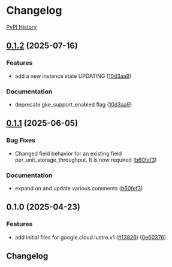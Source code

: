 # Changelog

[PyPI History][1]

[1]: https://pypi.org/project/google-cloud-lustre/#history

## [0.1.2](https://github.com/googleapis/google-cloud-python/compare/google-cloud-lustre-v0.1.1...google-cloud-lustre-v0.1.2) (2025-07-16)


### Features

* add a new instance state UPDATING ([10d3aa9](https://github.com/googleapis/google-cloud-python/commit/10d3aa9b31b8e43e8e981bf18c9f3494583834d1))


### Documentation

* deprecate gke_support_enabled flag ([10d3aa9](https://github.com/googleapis/google-cloud-python/commit/10d3aa9b31b8e43e8e981bf18c9f3494583834d1))

## [0.1.1](https://github.com/googleapis/google-cloud-python/compare/google-cloud-lustre-v0.1.0...google-cloud-lustre-v0.1.1) (2025-06-05)


### Bug Fixes

* Changed field behavior for an existing field per_unit_storage_throughput. It is now required ([b60fef3](https://github.com/googleapis/google-cloud-python/commit/b60fef3bdaa28d2b379e6fd73c3a716723d434c7))


### Documentation

* expand on and update various comments ([b60fef3](https://github.com/googleapis/google-cloud-python/commit/b60fef3bdaa28d2b379e6fd73c3a716723d434c7))

## 0.1.0 (2025-04-23)


### Features

* add initial files for google.cloud.lustre.v1 ([#13826](https://github.com/googleapis/google-cloud-python/issues/13826)) ([0e60376](https://github.com/googleapis/google-cloud-python/commit/0e603767abf71fe7907931176a24a1e1747c8dff))

## Changelog
